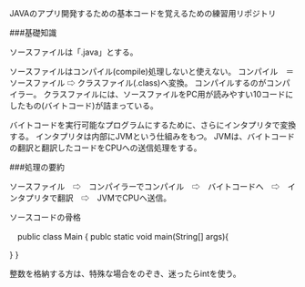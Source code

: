 

JAVAのアプリ開発するための基本コードを覚えるための練習用リポジトリ


 ###基礎知識

ソースファイルは「.java」とする。

ソースファイルはコンパイル(compile)処理しないと使えない。
コンパイル　＝　ソースファイル ⇨ クラスファイル(.class)へ変換。
コンパイルするのがコンパイラー。
クラスファイルには、ソースファイルをPC用が読みやすい10コードにしたもの(バイトコード)が詰まっている。

バイトコードを実行可能なプログラムにするために、さらにインタプリタで変換する。
インタプリタは内部にJVMという仕組みをもつ。
JVMは、バイトコードの翻訳と翻訳したコードをCPUへの送信処理をする。

###処理の要約

ソースファイル　⇨　コンパイラーでコンパイル　⇨　バイトコードへ　⇨　インタプリタで翻訳　⇨　JVMでCPUへ送信。



ソースコードの骨格

　public class Main {
   publc static void main(String[] args){

   }
}


整数を格納する方は、特殊な場合をのぞき、迷ったらintを使う。
